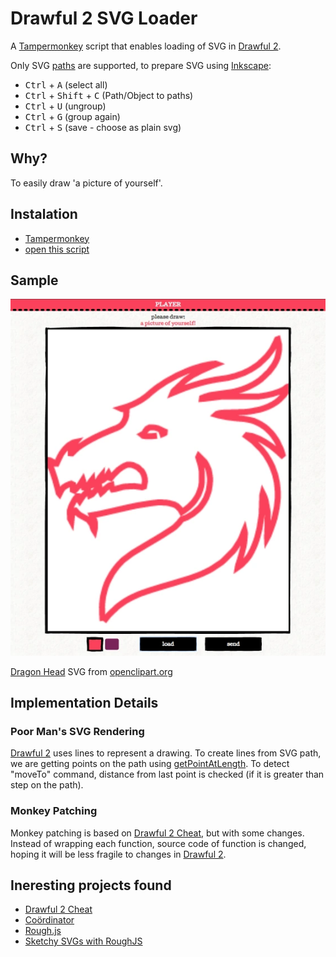 # Drawful 2 SVG Loader

A [Tampermonkey](https://www.tampermonkey.net/) script that enables loading of SVG in [Drawful 2](https://www.jackboxgames.com/drawful-two/). 

Only SVG [paths](https://developer.mozilla.org/en-US/docs/Web/SVG/Tutorial/Paths) are supported, to prepare SVG using [Inkscape](https://inkscape.org/):

* <kbd>Ctrl</kbd> + <kbd>A</kbd> (select all)
* <kbd>Ctrl</kbd> + <kbd>Shift</kbd> + <kbd>C</kbd> (Path/Object to paths)
* <kbd>Ctrl</kbd> + <kbd>U</kbd> (ungroup)
* <kbd>Ctrl</kbd> + <kbd>G</kbd> (group again)
* <kbd>Ctrl</kbd> + <kbd>S</kbd> (save - choose as plain svg)

## Why?
To easily draw 'a picture of yourself'.

## Instalation
* [Tampermonkey](https://www.tampermonkey.net/)
* [open this script](https://raw.githubusercontent.com/zbrkic/drawful-2-svg-loader/master/drawful-2-svg-loader.user.js)

## Sample
![sample](https://github.com/zbrkic/drawful-2-svg-loader/blob/master/drawful-2-dragon-head.webp)

[Dragon Head](https://openclipart.org/detail/302205/dragon-head) SVG from [openclipart.org](https://openclipart.org)

## Implementation Details

### Poor Man's SVG Rendering
[Drawful 2](https://www.jackboxgames.com/drawful-two/) uses lines to represent a drawing. To create lines from SVG path, we are getting points on the path using [getPointAtLength](https://developer.mozilla.org/en-US/docs/Web/API/SVGPathElement/getPointAtLength). To detect "moveTo" command, distance from last point is checked (if it is greater than step on the path). 

### Monkey Patching
Monkey patching is based on [Drawful 2 Cheat](https://github.com/Maeeen/drawful-2-colors), but with some changes. Instead of wrapping each function, source code of function is changed, hoping it will be less fragile to changes in [Drawful 2](https://www.jackboxgames.com/drawful-two/).

## Ineresting projects found
* [Drawful 2 Cheat](https://github.com/Maeeen/drawful-2-colors)
* [Coördinator](https://github.com/spotify/coordinator)
* [Rough.js](https://github.com/pshihn/rough)
* [Sketchy SVGs with RoughJS](https://jmperezperez.com/roughjs/)

